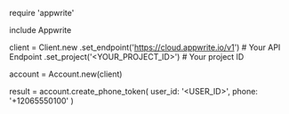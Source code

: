 require 'appwrite'

include Appwrite

client = Client.new
    .set_endpoint('https://cloud.appwrite.io/v1') # Your API Endpoint
    .set_project('&lt;YOUR_PROJECT_ID&gt;') # Your project ID

account = Account.new(client)

result = account.create_phone_token(
    user_id: '<USER_ID>',
    phone: '+12065550100'
)
